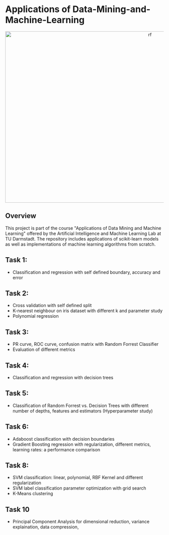 # Applications of Data-Mining-and-Machine-Learning

<p align="center">
  <img src="dt.png"  alt="rf" width="904px" height="544px">
</p>

## Overview

This project is part of the course "Applications of Data Mining and Machine Learning" offered by the Artificial Intelligence and Machine Learning Lab at TU Darmstadt. The repository includes applications of scikit-learn models as well as implementations of machine learning algorithms from scratch.

## Task 1:

- Classification and regression with self defined boundary, accuracy and error
  
## Task 2: 

- Cross validation with self defined split
- K-nearest neighbour on iris dataset with different k and parameter study
- Polynomial regression

## Task 3:

- PR curve, ROC curve, confusion matrix with Random Forrest Classifier
- Evaluation of different metrics

## Task 4:

- Classification and regression with decision trees
  
## Task 5: 

- Classification of Random Forrest vs. Decision Trees with different number of depths, features and estimators (Hyperparameter study)
  
## Task 6:

- Adaboost classification with decision boundaries
- Gradient Boosting regression with regularization, different metrics, learning rates: a performance comparison
  
## Task 8:

- SVM classification: linear, polynomial, RBF Kernel and different regularization
- SVM label classification parameter optimization with grid search
- K-Means clustering
  
## Task 10

- Principal Component Analysis for dimensional reduction, variance explaination, data compression, 
